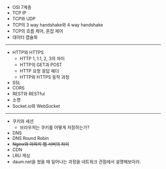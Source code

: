 - OSI 7계층
- TCP IP
- TCP와 UDP
- TCP의 3 way handshake와 4 way handshake
- TCP의 흐름 제어, 혼잡 제어
- 데이터 캡슐화

---

- HTTP와 HTTPS
  - HTTP 1, 1.1, 2, 3의 차이
  - HTTP의 GET과 POST
  - HTTP 요청 응답 헤더
  - HTTP와 HTTPS 동작 과정
- SSL
- CORS
- REST와 RESTful
- 소켓
- Socket.io와 WebSocket

---

- 쿠키와 세션
  - 브라우저는 쿠키를 어떻게 저장하는가?
- DNS
- DNS Round Robin
- ~~Nginx와 아파치 웹 서버의 차이~~
- CDN
- LRU 캐싱
- daum.net을 쳤을 때 일어나는 과정을 네트워크 관점에서 설명해보아라.
